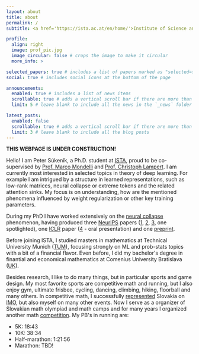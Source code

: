 ```yaml
---
layout: about
title: about
permalink: /
subtitle: <a href='https://ista.ac.at/en/home/'>Institute of Science and Technology Austria (ISTA)</a>

profile:
  align: right
  image: prof_pic.jpg
  image_circular: false # crops the image to make it circular
  more_info: >

selected_papers: true # includes a list of papers marked as "selected={true}"
social: true # includes social icons at the bottom of the page

announcements:
  enabled: true # includes a list of news items
  scrollable: true # adds a vertical scroll bar if there are more than 3 news items
  limit: 5 # leave blank to include all the news in the `_news` folder

latest_posts:
  enabled: false
  scrollable: true # adds a vertical scroll bar if there are more than 3 new posts items
  limit: 3 # leave blank to include all the blog posts
---
```


**THIS WEBPAGE IS UNDER CONSTRUCTION!**

Hello! I am Peter Súkeník, a Ph.D. student at [ISTA](https://ista.ac.at/en/home/), proud to be co-supervised by [Prof. Marco Mondelli](http://marcomondelli.com/) and [Prof. Christoph Lampert](https://cvml.ista.ac.at/).
I am currently most interested in selected topics in theory of deep learning. For example I am intrigued by a structure in learned representations, such as low-rank matrices, neural collapse or extreme tokens and the related attention sinks. 
My focus is on understanding, how are the mentioned phenomena influenced by weight regularization or other key training parameters.

During my PhD I have worked extensively on the [neural collapse](https://www.pnas.org/doi/10.1073/pnas.2015509117) phenomenon, having produced three [NeurIPS](https://nips.cc/) papers ([1](https://proceedings.neurips.cc/paper_files/paper/2023/hash/a60c43ba078b723d3d517d28c50ded4c-Abstract-Conference.html),
[2](https://proceedings.neurips.cc/paper_files/paper/2024/hash/f9c2ab8d429044e0c35bcece2ff6d123-Abstract-Conference.html), [3](https://proceedings.neurips.cc/paper_files/paper/2024/hash/ec045a5ca2d8cfc528591b4c34296370-Abstract-Conference.html), one spotlighted), one 
[ICLR](https://iclr.cc/) paper ([4](https://arxiv.org/pdf/2410.04887) - oral presentation) and one [preprint](https://arxiv.org/abs/2505.15239).

Before joining ISTA, I studied masters in mathematics at Technical University Munich ([TUM](https://www.tum.de/en/?r=1)), focusing strongly on ML and prob-stats topics with a bit of a financial flavor. Even before, I did my 
bachelor's degree in finantial and economical mathematics at Comenius University Bratislava ([UK](https://uniba.sk/en/)). 

Besides research, I like to do many things, but in particular sports and game design. My most favorite sports are competitive math and running, but I also enjoy gym, ultimate frisbee, cycling, dancing, climbing, hiking, floorball and many others. In competitive math, I successfully [represented](https://www.imo-official.org/participant_r.aspx?id=26652) Slovakia on [IMO](https://www.imo-official.org/),
but also myself on many other events. Now I serve as a organizer of Slovakian math olympiad and math camps and for many years I organized another math [competition](https://kms.sk/). My PB's in running are: 

- 5K: 18:43
- 10K: 38:34
- Half-marathon: 1:21:56
- Marathon: TBD!